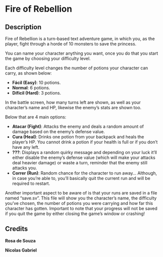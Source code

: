 # Fire of Rebellion

## Description





Fire of Rebellion is a turn-based text adventure game, in which you, as the player, fight through a horde of 10 monsters to save the princess.

You can name your character anything you want, once you do that you start the game by choosing your difficulty level.

Each difficulty level changes the number of potions your character can carry, as shown below:

- **Fácil (Easy)**: 10 potions.
- **Normal**: 6 potions.
- **Díficil (Hard)**: 3 potions.

In the battle screen, how many turns left are shown, as well as your character’s name and HP, likewise the enemy’s stats are shown too.

Below that are 4 main options:

- **Atacar (Fight)**: Attacks the enemy and deals a random amount of damage based on the enemy’s defense value.
- **Cura (Heal)**: Drinks one potion from your backpack and heals the player’s HP. You cannot drink a potion if your health is full or if you don’t have any left.
- **???**: Displays a random quirky message and depending on your luck it’ll either disable the enemy’s defense value (which will make your attacks deal heavier damage) or waste a turn, reminder that the enemy still attacks you.
- **Correr (Run)**: Random chance for the character to run away… Although, in case you’re able to, you’ll basically quit the current run and will be required to restart.

Another important aspect to be aware of is that your runs are saved in a file named “save.sv”. This file will show you the character’s name, the difficulty you’ve chosen, the number of potions you were carrying and how far this character has gotten. Important to note that your progress will not be saved if you quit the game by either closing the game’s window or crashing!



## Credits

**Rosa de Souza**

**Nicolas Gabriel**

